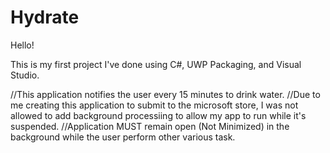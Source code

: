 # Hydrate

Hello! 

This is my first project I've done using C#, UWP Packaging, and Visual Studio. 

//This application notifies the user every 15 minutes to drink water. 
//Due to me creating this application to submit to the microsoft store, I was not allowed to add background processiing to allow my app to run while it's suspended. 
//Application MUST remain open (Not Minimized) in the background while the user perform other various task.
